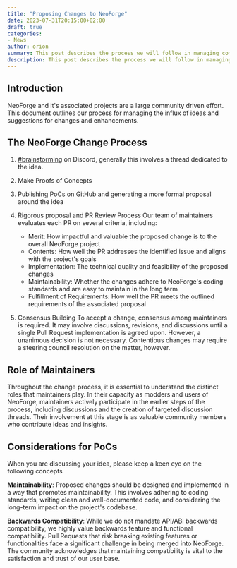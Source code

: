```yaml
---
title: "Proposing Changes to NeoForge"
date: 2023-07-31T20:15:00+02:00
draft: true
categories:
- News
author: orion
summary: This post describes the process we will follow in managing community driven changes to NeoForge and associated projects
description: This post describes the process we will follow in managing community driven changes to NeoForge and associated projects
---
```

## Introduction
NeoForge and it's associated projects are a large community driven effort. This document outlines our process for managing the influx of ideas and suggestions for changes and enhancements.

## The NeoForge Change Process
1) [#brainstorming](https://discord.com/channels/313125603924639766/1105595318197825557) on Discord, generally this involves a thread dedicated to the idea.
2) Make Proofs of Concepts
3) Publishing PoCs on GitHub and generating a more formal proposal around the idea
4) Rigorous proposal and PR Review Process
Our team of maintainers evaluates each PR on several criteria, including:

   - Merit: How impactful and valuable the proposed change is to the overall NeoForge project
   - Contents: How well the PR addresses the identified issue and aligns with the project's goals
   - Implementation: The technical quality and feasibility of the proposed changes
   - Maintainability: Whether the changes adhere to NeoForge's coding standards and are easy to maintain in the long term
   - Fulfillment of Requirements: How well the PR meets the outlined requirements of the associated proposal

5) Consensus Building
To accept a change, consensus among maintainers is required. It may involve discussions, revisions, and discussions until a single Pull Request implementation is agreed upon. However, a unanimous decision is not necessary. Contentious changes may require a steering council resolution on the matter, however.

## Role of Maintainers
Throughout the change process, it is essential to understand the distinct roles that maintainers play. In their capacity as modders and users of NeoForge, maintainers actively participate in the earlier steps of the process, including discussions and the creation of targeted discussion threads. Their involvement at this stage is as valuable community members who contribute ideas and insights.

## Considerations for PoCs
When you are discussing your idea, please keep a keen eye on the following concepts

**Maintainability**: Proposed changes should be designed and implemented in a way that promotes maintainability. This involves adhering to coding standards, writing clean and well-documented code, and considering the long-term impact on the project's codebase.

**Backwards Compatibility**: While we do not mandate API/ABI backwards compatibility, we highly value backwards feature and functional compatibility. Pull Requests that risk breaking existing features or functionalities face a significant challenge in being merged into NeoForge. The community acknowledges that maintaining compatibility is vital to the satisfaction and trust of our user base.
